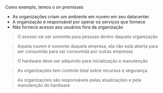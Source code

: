 Como exemplo, temos o on premisses

- As organizações criam um ambiente em nuvem em seu datacenter.
- A organização é responsável por operar os serviços que fornece
- Não fornece acesso aos usuários fora da organização

> O acesso vai ser somente para pessoas dentro daquela organização

> Aquela nuvem é somente daquela empresa, ela não está aberta para ser consumida para ser consumida por outras empresas

> O hardware deve ser adquirido para inicialização e manutenção

> As organizações tem controle total sobre recursos e segurança

> As organizações são responsáveis pelas atualizações e pela manutenção do hardware


